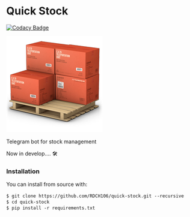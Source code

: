 # Quick Stock

[![Codacy Badge](https://api.codacy.com/project/badge/Grade/09f6a501c52240eca9398e3b6a8783ec)](https://www.codacy.com/app/RDCH106/quick-stock?utm_source=github.com&utm_medium=referral&utm_content=RDCH106/quick-stock&utm_campaign=badger)

![quick-stock-icon](quick-stock-icon.png)

Telegram bot for stock management 

Now in develop.... 🛠️

### Installation

You can install from source with:

```
$ git clone https://github.com/RDCH106/quick-stock.git --recursive
$ cd quick-stock
$ pip install -r requirements.txt
```
